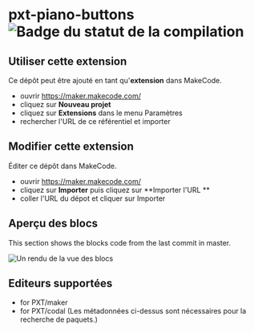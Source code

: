 # pxt-piano-buttons ![Badge du statut de la compilation](https://github.com/djelectro672/pxt-piano-buttons/workflows/MakeCode/badge.svg)



## Utiliser cette extension

Ce dépôt peut être ajouté en tant qu'**extension** dans MakeCode.

* ouvrir https://maker.makecode.com/
* cliquez sur **Nouveau projet**
* cliquez sur **Extensions** dans le menu Paramètres
* rechercher l'URL de ce référentiel et importer

## Modifier cette extension

Éditer ce dépôt dans MakeCode.

* ouvrir https://maker.makecode.com/
* cliquez sur **Importer** puis cliquez sur **Importer l'URL **
* coller l'URL du dépot et cliquer sur Importer

## Aperçu des blocs

This section shows the blocks code from the last commit in master.

![Un rendu de la vue des blocs](https://github.com/djelectro672/pxt-piano-buttons/raw/master/.makecode/blocks.png)

## Editeurs supportées

* for PXT/maker
* for PXT/codal
(Les métadonnées ci-dessus sont nécessaires pour la recherche de paquets.)

